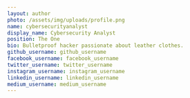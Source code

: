```yaml
---
layout: author
photo: /assets/img/uploads/profile.png
name: cybersecurityanalyst
display_name: Cybersecurity Analyst
position: The One
bio: Bulletproof hacker passionate about leather clothes.
github_username: github_username
facebook_username: facebook_username
twitter_username: twitter_username
instagram_username: instagram_username
linkedin_username: linkedin_username
medium_username: medium_username
---
```


